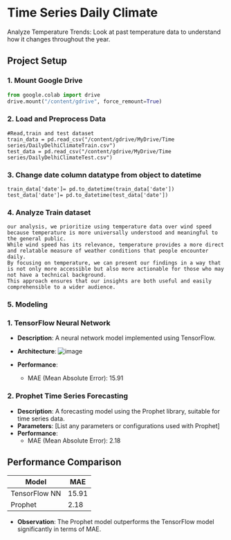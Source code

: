 # Time Series Daily Climate

Analyze Temperature Trends: Look at past temperature data to understand how it changes throughout the year.

## Project Setup

### 1. Mount Google Drive

```python
from google.colab import drive
drive.mount("/content/gdrive", force_remount=True)
```

### 2. Load and Preprocess Data 
```import pandas as pd
#Read,train and test dataset
train_data = pd.read_csv("/content/gdrive/MyDrive/Time series/DailyDelhiClimateTrain.csv")
test_data = pd.read_csv("/content/gdrive/MyDrive/Time series/DailyDelhiClimateTest.csv")
```

### 3. Change date column datatype from object to datetime
```change date column datatype from object to datetime
train_data['date']= pd.to_datetime(train_data['date'])
test_data['date']= pd.to_datetime(test_data['date'])
```

### 4. Analyze Train dataset
    our analysis, we prioritize using temperature data over wind speed because temperature is more universally understood and meaningful to the general public.
    While wind speed has its relevance, temperature provides a more direct and relatable measure of weather conditions that people encounter daily.
    By focusing on temperature, we can present our findings in a way that is not only more accessible but also more actionable for those who may not have a technical background.
    This approach ensures that our insights are both useful and easily comprehensible to a wider audience.

### 5. Modeling
   ### 1. TensorFlow Neural Network

- **Description**: A neural network model implemented using TensorFlow.
- **Architecture**: ![image](https://github.com/user-attachments/assets/6a8f6b67-1ef5-46e3-95a8-d49e0102f365)

- **Performance**:
  - MAE (Mean Absolute Error): 15.91

### 2. Prophet Time Series Forecasting

- **Description**: A forecasting model using the Prophet library, suitable for time series data.
- **Parameters**: [List any parameters or configurations used with Prophet]
- **Performance**:
  - MAE (Mean Absolute Error): 2.18

## Performance Comparison

| Model           | MAE  |
|-----------------|------|
| TensorFlow NN   | 15.91|
| Prophet         | 2.18 |

- **Observation**: The Prophet model outperforms the TensorFlow model significantly in terms of MAE.

